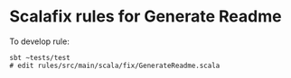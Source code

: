 # Scalafix rules for Generate Readme

To develop rule:
```
sbt ~tests/test
# edit rules/src/main/scala/fix/GenerateReadme.scala
```
